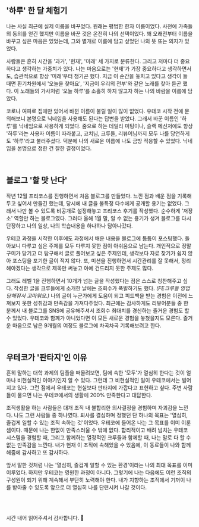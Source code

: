 ## '하루' 한 달 체험기

나는 사실 최근에 실제 이름을 바꾸었다. 원래는 평범한 한자 이름이었다. 사전에 가족들의 동의를 얻긴 했지만 이름을 바꾼 것은 온전히 나의 선택이었다. 꽤 오래전부터 이름을 바꾸고 싶은 마음은 있었는데, 그와 별개로 이름에 담고 싶었던 나의 뜻 또는 의지가 있었다.

사람들은 흔히 시간을 '과거', '현재', '미래' 세 가지로 분류한다. 그리고 저마다 더 중요하다고 생각하는 가중치가 있다. 나는 마음으로는 '현재'가 가장 중요하다고 생각하면서도, 습관적으로 항상 '미래'부터 챙기곤 했다. 지금 이 순간을 놓치고 있다고 생각이 들 때면 환기차원에서 '오늘을 찾아요', '지금이 우리의 전부'와 같은 노래를 찾아 듣곤 했다. 이 노래들의 가사처럼 '오늘 하루'를 소홀히 하지 않고자 하는 나의 바람을 이름에 담았다.

코로나 여파로 집에만 있어서 바뀐 이름이 불릴 일이 많이 없었다. 우테코 시작 전에 문의해보니 본명으로 닉네임을 사용해도 된다는 답변을 받았다. 그래서 바꾼 이름인 '하루'를 닉네임으로 사용하게 되었다. 줌으로 하는 데일리 미팅이나, 슬랙 메신저에도 항상 '하루'라는 사용자 이름이 따라붙고, 코치님, 크루들, 리뷰어님까지 모두 나를 당연하게도 '하루'라고 불러주셨다. 덕분에 나의 새로운 이름에 나도 금방 적응할 수 있었다. 닉네임을 본명으로 정한 건 잘한 결정이었다.

<br>

## 블로그 '할 맛 난다'

작년 12월 프리코스를 진행하면서 처음 블로그를 만들었다. 느낀 점과 배운 점을 기록해두고 싶어서 만들긴 했는데, 당시에 내 글을 불특정 다수에게 공개할 용기는 없었다. 그래서 나만 볼 수 있도록 비공개로 설정해놓고 프리코스 후기를 작성했다. 순수하게 '저장소' 역할만 하는 블로그였다. 그러다 올해 1월 말, 알 수 없는 용기가 생겨 블로그를 다시 단장하고 나의 일상, 나의 학습내용을 하나하나 담아나갔다.

우테코 과정을 시작한 이후에도 과정에서 배운 내용을 블로그에 틈틈이 포스팅했다. 돌아보니 다루고 싶은 주제를 모두 다루지 못한 점이 아쉬움으로 남는다. 개인적으로 정말 구미가 당기고 더 탐구해서 글로 풀어보고 싶은 주제인데, 생각보다 자료 찾기가 쉽지 않아 포스팅을 포기한 글이 적지 않다. 또, 미션을 진행하면서 시간관리를 잘 못해서, 정리해야겠다는 생각으로 제목만 써놓고 아예 건드리지 못한 주제도 많다.

그래도 레벨 1을 진행하면서 10개가 넘는 글을 작성했다는 점은 스스로 칭찬해주고 싶다. 작성한 글을 크루들에게 소개한 날에는 조회수가 폭발하기도 했다. _(FE크루들 영업 당해줘서 고마워요.)_ 나의 글이 누군가에게 도움이 되고 피드백을 받는 경험은 이전에 느껴보지 못한 성취감과 만족감을 가져다주었다. 최근에는 감사하게도 리뷰어분들 중 한 분께서 내 블로그를 SNS에 공유해주셔서 조회수 최대치를 경신하는 즐거운 경험도 할 수 있었다. 우테코와 함께가 아니었다면 이 모든 새로운 경험을 놓쳤을지도 모른다. 즐거운 마음으로 남은 9개월의 여정도 블로그에 차곡차곡 기록해보려고 한다.

<br>

## 우테코가 '판타지'인 이유

흔히 말하는 대학 과제의 팀플을 떠올려보면, 팀에 속한 '모두'가 열심히 한다는 것이 얼마나 비현실적인 이야기인지 알 수 있다. 그런데 그 비현실적인 일이 우테코에서는 벌어지고 있다. 그런 점에서 우테코는 현실보다 판타지에 가깝다고 표현하고 싶다. 주변 사람들이 물으면 나는 우테코에서의 생활에 200% 만족한다고 대답한다.

조직생활을 하는 사람들은 대개 조직 내 불합리한 의사결정을 경험하며 자괴감을 느낀다. 나도 그런 사람들 중 하나였다. 퇴사를 결심하며 정했던 단 하나의 목표는 '열심히, 즐겁게 일할 수 있는 조직 속하는 것'이었다. 우테코에 들어온 나는 그 목표를 이미 이룬 셈이다. 때문에 나는 한없이 만족스러울 수 밖에 없다. 합리적이고 배려 넘치는 우테코 시스템을 경험할 때, 그리고 함께하는 열정적인 크루들과 함께할 때, 나는 말로 다 할 수 없는 만족감을 느낀다. 내가 현재 이 조직에 속해있을 수 있음에, 이 동료들이 나와 함께 해줌에 감사하고 또 감사하다.

앞서 말한 것처럼 나는 '열심히, 즐겁게 일할 수 있는 환경'이라는 나의 최대 목표를 이미 이루었다. 하지만 우테코는 영원한 과정이 아니다. 그렇기에 나는 다음에도 이런 조직의 구성원이 되기 위해 계속해서 부단히 노력해야 한다. 내가 지향하는 조직에서 기꺼이 나를 받아줄 수 있도록 앞으로 더 열심히 나를 단련시켜 나갈 것이다.

<br>
<br>

시간 내어 읽어주셔서 감사합니다. 🙏
